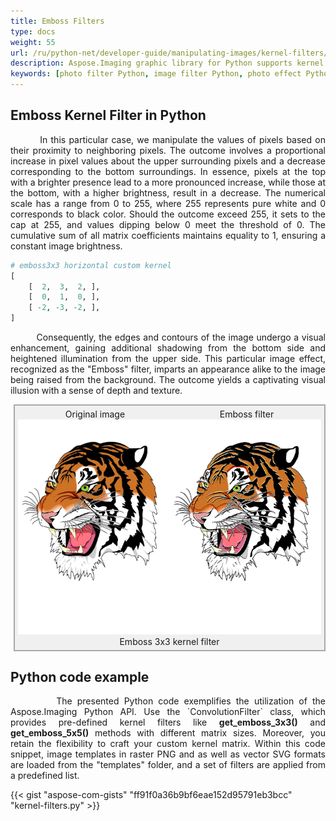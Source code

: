 ```yaml
---
title: Emboss Filters
type: docs
weight: 55
url: /ru/python-net/developer-guide/manipulating-images/kernel-filters/emboss-filter/
description: Aspose.Imaging graphic library for Python supports kernel filters such Emboss3x3 as well as custom kernels.
keywords: [photo filter Python, image filter Python, photo effect Python, kernel filter, emboss image, kernel matrix, convolution operation,  custom kernel filter]
---
```


## Emboss Kernel Filter in Python

<p align='justify'>
&nbsp;&nbsp;&nbsp;&nbsp;&nbsp;&nbsp;&nbsp;&nbsp;
In this particular case, we manipulate the values of pixels based on their proximity to neighboring pixels. The outcome involves a proportional increase in pixel values about the upper surrounding pixels and a decrease corresponding to the bottom surroundings. In essence, pixels at the top with a brighter presence lead to a more pronounced increase, while those at the bottom, with a higher brightness, result in a decrease. The numerical scale has a range from 0 to 255, where 255 represents pure white and 0 corresponds to black color. Should the outcome exceed 255, it sets to the cap at 255, and values dipping below 0 meet the threshold of 0. The cumulative sum of all matrix coefficients maintains equality to 1, ensuring a constant image brightness.
</p>

```python
# emboss3x3 horizontal custom kernel
[
    [  2,  3,  2, ],
    [  0,  1,  0, ],
    [ -2, -3, -2, ],
]
```

<p align='justify'>
&nbsp;&nbsp;&nbsp;&nbsp;&nbsp;&nbsp;&nbsp;&nbsp;
Consequently, the edges and contours of the image undergo a visual enhancement, gaining additional shadowing from the bottom side and heightened illumination from the upper side. This particular image effect, recognized as the "Emboss" filter, imparts an appearance alike to the image being raised from the background. The outcome yields a captivating visual illusion with a sense of depth and texture.
</p>

<style>
   .frame {
    border: 2px solid darkgray;
    padding: 5px;
    margin: 10px 0 5px 5px;
    background: #f0f0f0;
    align-items: center;
   }
   .marginauto {
    margin: 10px auto 20px;
    display: block;
   }
   .frame figcaption {
    margin: 0 auto;
    display: flex;
    flex-direction: row;
    justify-content: center;
   }
   .container {
    display: flex;
    flex-direction: row;
    align-items: center;
    justify-content: space-around;
   }
</style>

<figure class="frame">
<div class="container">
    <div>
        <figcaption>Original image</figcaption>
    </div>
    <div>
        <figcaption>Emboss filter</figcaption>
    </div>
</div>
<div class="container">
    <div>
        <img src="../template-vector-svg.webp" alt="Original photo before emboss filter" width="793" />
    </div>
    <div>
        <img src="./emboss3x3-kernel-filter.svg.webp" alt="Emboss 3x3 kernel filter" width="793" />
    </div>
</div>
<figcaption>Emboss 3x3 kernel filter</figcaption>
</figure>


## Python code example

<p align='justify'>
&nbsp;&nbsp;&nbsp;&nbsp;&nbsp;&nbsp;&nbsp;&nbsp;
The presented Python code exemplifies the utilization of the Aspose.Imaging Python API. Use the `ConvolutionFilter` class, which provides pre-defined kernel filters like <strong>get_emboss_3x3()</strong> and <strong>get_emboss_5x5()</strong> methods with different matrix sizes. Moreover, you retain the flexibility to craft your custom kernel matrix. Within this code snippet, image templates in raster PNG and as well as vector SVG formats are loaded from the "templates" folder, and a set of filters are applied from a predefined list.
</p>

{{< gist "aspose-com-gists" "ff91f0a36b9bf6eae152d95791eb3bcc" "kernel-filters.py" >}}
